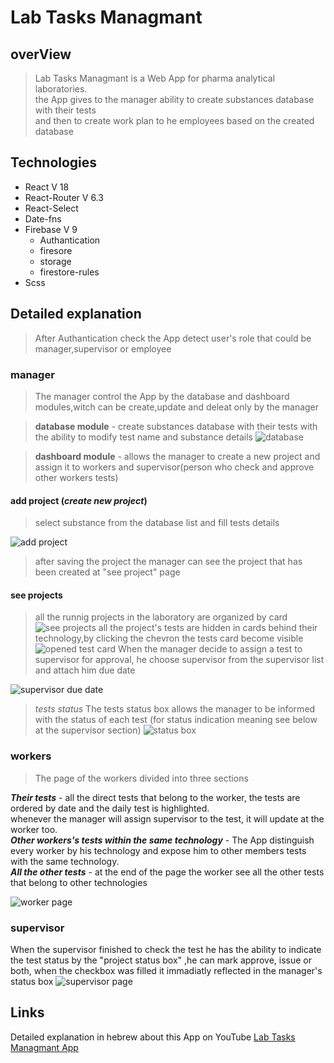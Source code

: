# Lab Tasks Managmant
## overView
> Lab Tasks Managmant is a Web App for pharma analytical laboratories.  
  the App gives to the manager ability to create substances database with their tests  
  and then to create work plan to he employees based on the created database
    
## Technologies
+ React V 18
+ React-Router V 6.3
+ React-Select
+ Date-fns
+ Firebase V 9
  + Authantication
  + firesore
  + storage
  + firestore-rules
+ Scss

## Detailed explanation
> After Authantication check the App detect user's role that could be manager,supervisor or employee

### manager
> The manager control the App by the database and dashboard modules,witch can be create,update and deleat only by the manager

> **database module** - create substances database with their tests with the ability to modify test name and substance details
![database](readme-assets/database.png)


>**dashboard module** - allows the manager to create a new project and assign it to workers and supervisor(person who check and approve other workers tests)
#### add project (*create new project*)
> select substance from the database list and fill tests details

![add project](readme-assets/add%20project.png)
> after saving the project the manager can see the project that has been created at "see project" page
#### see projects
> all the runnig projects in the laboratory are organized by card
![see projects](readme-assets/see%20project.png)
>all the project's tests are hidden in cards  behind their technology,by clicking the chevron the tests card become visible
![opened test card](readme-assets/open%20tech%20chevron.png)
> When the manager decide to assign a test to supervisor for approval, he choose supervisor from the supervisor list and attach him due date

![supervisor due date](readme-assets/supervisor%20due%20date.png)

>*tests status*
The tests status box allows the manager to be informed with the status of each test (for status indication meaning see below at the supervisor section)
![status box](readme-assets/status%20box.png)


### workers
> The page of the workers divided into three sections

***Their tests*** - all the direct tests that belong to the worker, the tests are ordered by date and the daily test is highlighted.  
whenever the manager will assign supervisor to the test, it will update at the worker too.  
***Other workers's tests within the same technology*** - The App distinguish every worker by his technology and expose him to other members tests with the same technology.  
***All the other tests*** - at the end of the page the worker see all the other tests that belong to other technologies

![worker page](readme-assets/workers.png)

### supervisor 
When the supervisor finished to check the test he has the ability to indicate the test status by the "project status box" ,he can mark approve, issue or both, when the checkbox was filled it immadiatly reflected in the manager's  status box
![supervisor page](readme-assets/supervisor.png)


## Links
Detailed explanation in hebrew about this App on YouTube
[Lab Tasks Managmant App](https://youtu.be/OYyHok3CFOM) 


